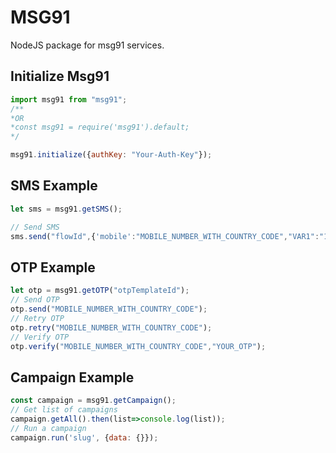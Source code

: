 # MSG91
NodeJS package for msg91 services.
## Initialize Msg91
```js
import msg91 from "msg91";
/**
*OR
*const msg91 = require('msg91').default;
*/

msg91.initialize({authKey: "Your-Auth-Key"});
```

## SMS Example
```js
let sms = msg91.getSMS();

// Send SMS
sms.send("flowId",{'mobile':"MOBILE_NUMBER_WITH_COUNTRY_CODE","VAR1":"123"});
```

## OTP Example
```js
let otp = msg91.getOTP("otpTemplateId");
// Send OTP
otp.send("MOBILE_NUMBER_WITH_COUNTRY_CODE");
// Retry OTP
otp.retry("MOBILE_NUMBER_WITH_COUNTRY_CODE");
// Verify OTP
otp.verify("MOBILE_NUMBER_WITH_COUNTRY_CODE","YOUR_OTP");
```


## Campaign Example
```js
const campaign = msg91.getCampaign();
// Get list of campaigns
campaign.getAll().then(list=>console.log(list));
// Run a campaign
campaign.run('slug', {data: {}});
```
